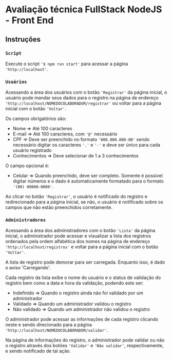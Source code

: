 # Avaliação técnica FullStack NodeJS - Front End

## Instruções

### `Script`

Execute o script `'$ npm run start'` para acessar a página `'http://localhost'`.

### `Usuários`

Acessando a área dos usuários com o botão `'Registrar'` da página inicial, o usuário pode mandar seus dados para o registro na página de endereço `'http://localhost/NOMEDOCOLABORADOR/registrar'` ou voltar para a página inicial com o botão `'Voltar'`.

Os campos obrigatórios são:
- Nome => Até 100 caracteres
- E-mail => Até 100 caracteres, com `'@'` necessário
- CPF => Deve ser preenchido no formato `'000.000.000-00'` sendo necessário digitar os caracteres `'.'` e `'-'` e deve ser único para cada usuário registrado
- Conhecimentos => Deve selecionar de 1 a 3 conhecimentos

O campo opcional é:
- Celular => Quando preenchido, deve ser completo. Somente é possível digitar números e o dado é automaticamente formatado para o formato `'(00) 00000-0000'`.

Ao clicar no botão `'Registrar'`, o usuário é notificado do registro e redirecionado para a página inicial, se não, o usuário é notificado sobre os campos que não estão preenchidos corretamente.

### `Administradores`

Acessando a área dos administradores com o botão `'Lista'` da página inicial, o administrador pode acessar e visualizar a lista dos registros ordenados pela ordem alfabética dos nomes na página de endereço `'http://localhost/registros'` e voltar para a página inicial com o botão `'Voltar'`.

A lista de registro pode demorar para ser carregada. Enquanto isso, é dado o aviso 'Carregando'.

Cada registro da lista exibe o nome do usuário e o status de validação do registro bem como a data e hora da validação, podendo este ser:
- Indefinido => Quando o registro ainda não foi validado por um administrador
- Validado => Quando um administrador validou o registro
- Não validado => Quando um administrador não validou o registro

O administrador pode acessar as informações de cada registro clicando neste e sendo direcionado para a página `'http://localhost/NOMEDOCOLABORADOR/validar'`.

Na página de informações do registro, o administrador pode validar ou não o registro através dos botões `'Validar'` e `'Não validar'`, respectivamente, e sendo notificado de tal ação.
